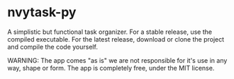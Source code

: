 # nvytask-py
 A simplistic but functional task organizer.
 For a stable release, use the compiled executable.
 For the latest release, download or clone the project and compile the code yourself.
 
 WARNING:
 The app comes "as is" we are not responsible for it's use in any way, shape or form.
 The app is completely free, under the MIT license.
